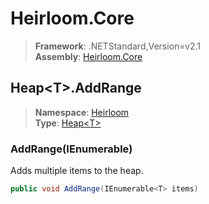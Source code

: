 # Heirloom.Core

> **Framework**: .NETStandard,Version=v2.1  
> **Assembly**: [Heirloom.Core][0]  

## Heap\<T>.AddRange

> **Namespace**: [Heirloom][0]  
> **Type**: [Heap\<T>][1]  

### AddRange(IEnumerable<T>)

Adds multiple items to the heap.

```cs
public void AddRange(IEnumerable<T> items)
```

[0]: ../Heirloom.Core.md
[1]: Heirloom.Heap[T].md
